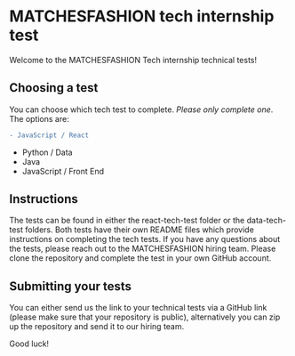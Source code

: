 # MATCHESFASHION tech internship test

Welcome to the MATCHESFASHION Tech internship technical tests!

## Choosing a test

You can choose which tech test to complete. *Please only complete one*. The options are:
```diff
- JavaScript / React
```
- Python / Data
- Java
- JavaScript / Front End

## Instructions

The tests can be found in either the react-tech-test folder or the data-tech-test folders. Both tests have their own README files which provide instructions on completing the tech tests. If you have any questions about the tests, please reach out to the MATCHESFASHION hiring team. Please clone the repository and complete the test in your own GitHub account.

## Submitting your tests

You can either send us the link to your technical tests via a GitHub link (please make sure that your repository is public), alternatively you can zip up the repository and send it to our hiring team.

Good luck!
